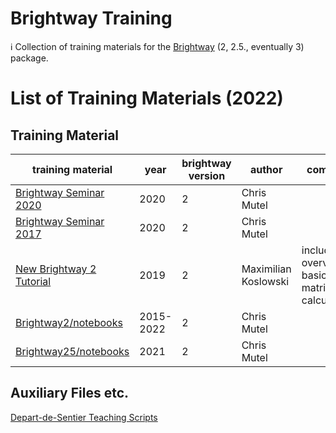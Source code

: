 # Brightway Training

ℹ️ Collection of training materials for the [Brightway](https://github.com/brightway-lca/brightway2) (2, 2.5., eventually 3) package.

# List of Training Materials (2022)

## Training Material

| training material | year | brightway version | author | comment |
| ----------------- | ---- | ----------------- | ------ | ------- |
| [Brightway Seminar 2020](https://github.com/PoutineAndRosti/Brightway-Seminar-2020) | 2020 | 2 | Chris Mutel | |
| [Brightway Seminar 2017](https://github.com/PoutineAndRosti/Brightway-Seminar-2017) | 2020 | 2 | Chris Mutel | |
| [New Brightway 2 Tutorial](https://github.com/maximikos/Brightway2_Intro) | 2019 | 2 | Maximilian Koslowski | includes overview of basic LCA matrix calculations |
| [Brightway2/notebooks](https://github.com/brightway-lca/brightway2/tree/master/notebooks)  | 2015-2022 | 2 | Chris Mutel | |
| [Brightway25/notebooks](https://github.com/brightway-lca/brightway25/tree/main/notebooks) | 2021 | 2 | Chris Mutel | |

## Auxiliary Files etc.

[Depart-de-Sentier Teaching Scripts](https://github.com/Depart-de-Sentier/Teaching)